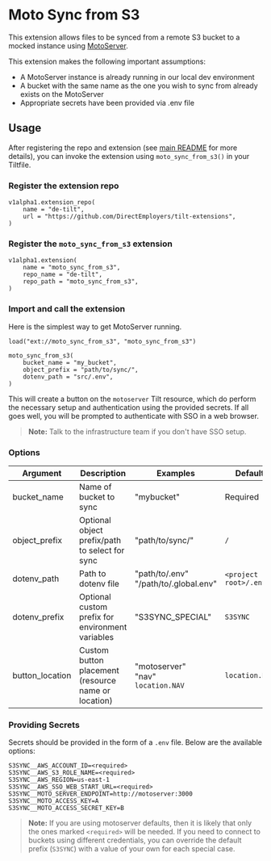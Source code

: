 # Moto Sync from S3

This extension allows files to be synced from a remote S3 bucket to a mocked instance using [MotoServer](../motoserver/README.md).

This extension makes the following important assumptions:
- A MotoServer instance is already running in our local dev environment
- A bucket with the same name as the one you wish to sync from already exists on the MotoServer
- Appropriate secrets have been provided via .env file

## Usage

After registering the repo and extension (see [main README](../README.md) for more details), you can invoke the extension using
`moto_sync_from_s3()` in your Tiltfile.

### Register the extension repo
```starlark
v1alpha1.extension_repo(
    name = "de-tilt",
    url = "https://github.com/DirectEmployers/tilt-extensions",
)
```

### Register the `moto_sync_from_s3` extension
```starlark
v1alpha1.extension(
    name = "moto_sync_from_s3",
    repo_name = "de-tilt",
    repo_path = "moto_sync_from_s3",
)
```

### Import and call the extension
Here is the simplest way to get MotoServer running.

```starlark
load("ext://moto_sync_from_s3", "moto_sync_from_s3")

moto_sync_from_s3(
    bucket_name = "my_bucket",
    object_prefix = "path/to/sync/",
    dotenv_path = "src/.env",
)
```

This will create a button on the `motoserver` Tilt resource, which do perform the necessary setup and authentication
using the provided secrets. If all goes well, you will be prompted to authenticate with SSO in a web browser.

> **Note:** Talk to the infrastructure team if you don't have SSO setup.

### Options

| Argument        | Description                                         | Examples                                  | Default               |
|-----------------|-----------------------------------------------------|-------------------------------------------|-----------------------|
| bucket_name     | Name of bucket to sync                              | "mybucket"                                | Required              |
| object_prefix   | Optional object prefix/path to select for sync      | "path/to/sync/"                           | `/`                   |
| dotenv_path     | Path to dotenv file                                 | "path/to/.env"<br/>"/path/to/.global.env" | `<project root>/.env` |
| dotenv_prefix   | Optional custom prefix for environment variables    | "S3SYNC_SPECIAL"                          | `S3SYNC`              |
| button_location | Custom button placement (resource name or location) | "motoserver"<br/>"nav"<br/>`location.NAV` | `location.NAV`        |


### Providing Secrets
Secrets should be provided in the form of a `.env` file. Below are the available options:

```dotenv
S3SYNC__AWS_ACCOUNT_ID=<required>
S3SYNC__AWS_S3_ROLE_NAME=<required>
S3SYNC__AWS_REGION=us-east-1
S3SYNC__AWS_SSO_WEB_START_URL=<required>
S3SYNC__MOTO_SERVER_ENDPOINT=http://motoserver:3000
S3SYNC__MOTO_ACCESS_KEY=A
S3SYNC__MOTO_ACCESS_SECRET_KEY=B
```
> **Note:** If you are using motoserver defaults, then it is likely that only the ones marked `<required>` will be 
> needed. If you need to connect to buckets using different credentials, you can override the default prefix (`S3SYNC`)
> with a value of your own for each special case.
